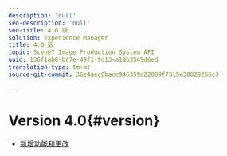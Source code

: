 ```yaml
---
description: 'null'
seo-description: 'null'
seo-title: 4.0 版
solution: Experience Manager
title: 4.0 版
topic: Scene7 Image Production System API
uuid: 136f1ab0-bc7e-49f1-9d13-a19b3549d6ed
translation-type: tm+mt
source-git-commit: 36e4aec6bacc946359d22089f7315e38029266c3

---
```



# Version 4.0{#version}

* [新增功能和更改](r-4-0-new.md)
